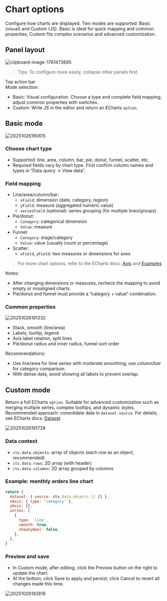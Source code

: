 # Chart options

Configure how charts are displayed. Two modes are supported: Basic (visual) and Custom (JS). Basic is ideal for quick mapping and common properties; Custom fits complex scenarios and advanced customization.

## Panel layout

![clipboard-image-1761473695](https://static-docs.nocobase.com/clipboard-image-1761473695.png)

> Tips: To configure more easily, collapse other panels first.

Top action bar  
Mode selection:
- Basic: Visual configuration. Choose a type and complete field mapping; adjust common properties with switches.
- Custom: Write JS in the editor and return an ECharts `option`.

## Basic mode

![20251026190615](https://static-docs.nocobase.com/20251026190615.png)

### Choose chart type
- Supported: line, area, column, bar, pie, donut, funnel, scatter, etc.
- Required fields vary by chart type. First confirm column names and types in “Data query → View data”.

### Field mapping
- Line/area/column/bar:
  - `xField`: dimension (date, category, region)
  - `yField`: measure (aggregated numeric value)
  - `seriesField` (optional): series grouping (for multiple lines/groups)
- Pie/donut:
  - `Category`: categorical dimension
  - `Value`: measure
- Funnel:
  - `Category`: stage/category
  - `Value`: value (usually count or percentage)
- Scatter:
  - `xField`, `yField`: two measures or dimensions for axes

> For more chart options, refer to the ECharts docs: [Axis](https://echarts.apache.org/handbook/en/concepts/axis) and [Examples](https://echarts.apache.org/examples/en/index.html)

Notes:
- After changing dimensions or measures, recheck the mapping to avoid empty or misaligned charts.
- Pie/donut and funnel must provide a “category + value” combination.

### Common properties

![20251026191332](https://static-docs.nocobase.com/20251026191332.png)

- Stack, smooth (line/area)
- Labels, tooltip, legend
- Axis label rotation, split lines
- Pie/donut radius and inner radius, funnel sort order

Recommendations:
- Use line/area for time series with moderate smoothing; use column/bar for category comparison.
- With dense data, avoid showing all labels to prevent overlap.

## Custom mode

Return a full ECharts `option`. Suitable for advanced customization such as merging multiple series, complex tooltips, and dynamic styles. Recommended approach: consolidate data in `dataset.source`. For details, see ECharts docs: [Dataset](https://echarts.apache.org/handbook/en/concepts/dataset/#map-row-or-column-of-dataset-to-series)

![20251026191728](https://static-docs.nocobase.com/20251026191728.png)

### Data context
- `ctx.data.objects`: array of objects (each row as an object, recommended)
- `ctx.data.rows`: 2D array (with header)
- `ctx.data.columns`: 2D array grouped by columns

### Example: monthly orders line chart
```js
return {
  dataset: { source: ctx.data.objects || [] },
  xAxis: { type: 'category' },
  yAxis: {},
  series: [
    {
      type: 'line',
      smooth: true,
      showSymbol: false,
    },
  ],
}
```

### Preview and save
- In Custom mode, after editing, click the Preview button on the right to update the chart.
- At the bottom, click Save to apply and persist; click Cancel to revert all changes made this time.

![20251026192816](https://static-docs.nocobase.com/20251026192816.png)
